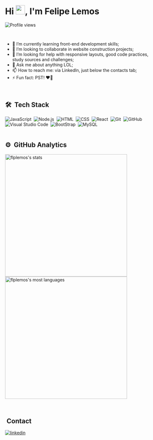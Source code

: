 <h1 align="left">Hi <img src="https://raw.githubusercontent.com/kaueMarques/kaueMarques/master/hi.gif" height="30px">, I'm Felipe Lemos</h1>

<p align="left"> <img src="https://komarev.com/ghpvc/?username=flplemos&color=green" alt="Profile views" /> </p>

<br>

- 🌱 I’m currently learning front-end development skills;
- 👯  I’m looking to collaborate in website construction projects;
- 🤔 I’m looking for help with responsive layouts, good code practices, study sources and challenges;
- 💬 Ask me about anything LOL;
- 📫 How to reach me: via LinkedIn, just below the contacts tab;
- ⚡ Fun fact: PST! ❤️🖤 

<br>

## 🛠 &nbsp;Tech Stack

![JavaScript](https://img.shields.io/badge/-JavaScript-05122A?style=flat&logo=javascript)&nbsp;
![Node.js](https://img.shields.io/badge/-Node.js-05122A?style=flat&logo=node.js)&nbsp;
![HTML](https://img.shields.io/badge/-HTML-05122A?style=flat&logo=HTML5)&nbsp;
![CSS](https://img.shields.io/badge/-CSS-05122A?style=flat&logo=CSS3&logoColor=1572B6)&nbsp;
![React](https://img.shields.io/badge/-React-05122A?style=flat&logo=react)&nbsp;
![Git](https://img.shields.io/badge/-Git-05122A?style=flat&logo=git)&nbsp;
![GitHub](https://img.shields.io/badge/-GitHub-05122A?style=flat&logo=github)&nbsp;
![Visual Studio Code](https://img.shields.io/badge/-Visual%20Studio%20Code-05122A?style=flat&logo=visual-studio-code&logoColor=007ACC)&nbsp;
![BootStrap](https://img.shields.io/badge/-BootStrap-05122A?style=flat&logo=bootstrap)&nbsp;
![MySQL](https://img.shields.io/badge/-MySQL-05122A?style=flat&logo=MySQL)&nbsp;
<br><br>

## ⚙️ &nbsp;GitHub Analytics

<p align="left">
<img width="400em" src="https://github-readme-stats.vercel.app/api?username=flplemos&show_icons=true&theme=vision-friendly-dark" alt="flplemos's stats"/>
  <br>
<img width="400em" src="https://github-readme-stats.vercel.app/api/top-langs/?username=flplemos&layout=compact&theme=vision-friendly-dark" alt="flplemos's most languages"/>
</p>

<br>

##  &nbsp;Contact

<a href="https://linkedin.com/in/felipelemos777" target="_blank">
  <img align="center" src="https://img.shields.io/badge/-felipelemos777-05122A?style=flat&logo=linkedin" alt="linkedin"/>
</a>


